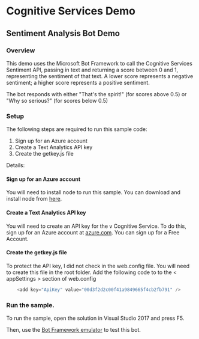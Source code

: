 # Cognitive Services Demo

## Sentiment Analysis Bot Demo

### Overview

This demo uses the Microsoft Bot Framework to call the Cognitive Services Sentiment API, passing in text and returning a score between 0 and 1, representing the sentiment of that text. A lower score represents a negative sentiment; a higher score represents a positive sentiment.

The bot responds with either "That's the spirit!" (for scores above 0.5) or "Why so serious?" (for scores below 0.5)

### Setup

The following steps are required to run this sample code:

1. Sign up for an Azure account
2. Create a Text Analytics API key
3. Create the getkey.js file

Details:

#### Sign up for an Azure account

You will need to install node to run this sample. You can download and install node from [here](https://nodejs.org/).

#### Create a Text Analytics API key

You will need to create an API key for the v Cognitive Service. To do this, sign up for an Azure account at [azure.com](http://azure.com). You can sign up for a Free Account.

#### Create the getkey.js file

To protect the API key, I did not check in the web.config file. You will need to create this file in the root folder. Add the following code to to the < appSettings > section of web.config

```C#
    <add key="ApiKey" value="00d3f2d2c00f41a9849665f4cb2fb791" />
```

### Run the sample.

To run the sample, open the solution in Visual Studio 2017 and press F5.

Then, use the [Bot Framework emulator](https://docs.microsoft.com/en-us/azure/bot-service/bot-service-debug-emulator?view=azure-bot-service-3.0) to test this bot.
